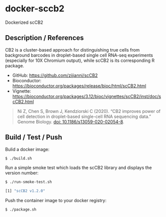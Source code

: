 # docker-sccb2

Dockerized scCB2

## Description / References

CB2 is a cluster-based approach for distinguishing true cells from background barcodes in droplet-based single cell RNA-seq experiments (especially for 10X Chromium output), while scCB2 is its corresponding R package.

- GitHub: https://github.com/zijianni/scCB2
- Bioconductor: https://bioconductor.org/packages/release/bioc/html/scCB2.html
- Vignette: https://bioconductor.org/packages/3.12/bioc/vignettes/scCB2/inst/doc/scCB2.html

>Ni Z, Chen S, Brown J, Kendziorski C (2020). “CB2 improves power of cell detection in droplet-based single-cell RNA sequencing data.” Genome Biology. [doi: 10.1186/s13059-020-02054-8](https://genomebiology.biomedcentral.com/articles/10.1186/s13059-020-02054-8).

## Build / Test / Push

Bulid a docker image:

```bash
$ ./build.sh
```

Run a simple smoke test which loads the scCB2 library and displays the version number:

```bash
$ ./run-smoke-test.sh

[1] "scCB2 v1.2.0"
```

Push the container image to your docker registry:

```bash
$ ./package.sh
```
